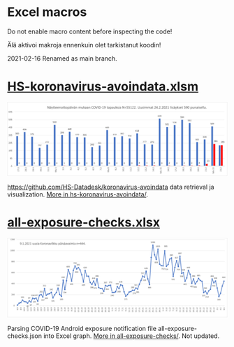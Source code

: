 # Excel macros

Do not enable macro content before inspecting the code!

Älä aktivoi makroja ennenkuin olet tarkistanut koodin!

2021-02-16 Renamed as main branch.

# [HS-koronavirus-avoindata.xlsm](hs-koronavirus-avoindata/hs-koronavirus-avoindata.xlsm)

![hs-koronavirus-avoindata](hs-koronavirus-avoindata/hs-koronavirus-avoindata.png)

https://github.com/HS-Datadesk/koronavirus-avoindata data retrieval ja visualization. [More in hs-koronavirus-avoindata/](hs-koronavirus-avoindata/).

#  [all-exposure-checks.xlsx](all-exposure-checks/all-exposure-checks.xlsx)

![all-exposure-checks](all-exposure-checks/all-exposure-checks.png)

Parsing COVID-19 Android exposure notification file all-exposure-checks.json into Excel graph. [More in all-exposure-checks/](all-exposure-checks/). Not updated.




